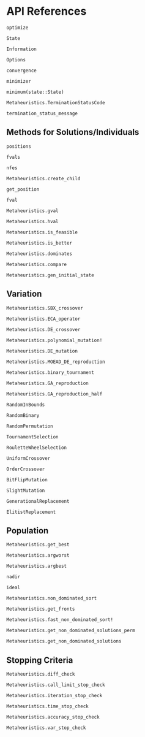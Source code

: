 # API References


```@docs
optimize
```

```@docs
State
```

```@docs
Information
```


```@docs
Options
```


```@docs
convergence
```


```@docs
minimizer
```

```@docs
minimum(state::State)
```

```@docs
Metaheuristics.TerminationStatusCode
```


```@docs
termination_status_message
```

## Methods for Solutions/Individuals

```@docs
positions
```

```@docs
fvals
```

```@docs
nfes
```



```@docs
Metaheuristics.create_child
```

```@docs
get_position
```


```@docs
fval
```

```@docs
Metaheuristics.gval
```

```@docs
Metaheuristics.hval
```

```@docs
Metaheuristics.is_feasible
```

```@docs
Metaheuristics.is_better
```


```@docs
Metaheuristics.dominates
```


```@docs
Metaheuristics.compare
```


```@docs
Metaheuristics.gen_initial_state
```

## Variation 


```@docs
Metaheuristics.SBX_crossover
```


```@docs
Metaheuristics.ECA_operator
```

```@docs
Metaheuristics.DE_crossover
```

```@docs
Metaheuristics.polynomial_mutation!
```

```@docs
Metaheuristics.DE_mutation
```

```@docs
Metaheuristics.MOEAD_DE_reproduction
```

```@docs
Metaheuristics.binary_tournament
```


```@docs
Metaheuristics.GA_reproduction
```


```@docs
Metaheuristics.GA_reproduction_half
```

```@doc
RandomInBounds
```

```@doc
RandomBinary
```

```@doc
RandomPermutation
```

```@doc
TournamentSelection
```
```@doc
RouletteWheelSelection
```

```@doc
UniformCrossover
```
```@doc
OrderCrossover
```

```@doc
BitFlipMutation
```

```@doc
SlightMutation
```

```@doc
GenerationalReplacement
```

```@doc
ElitistReplacement
```

## Population


```@docs
Metaheuristics.get_best
```

```@docs
Metaheuristics.argworst
```

```@docs
Metaheuristics.argbest
```

```@docs
nadir
```

```@docs
ideal
```


```@docs
Metaheuristics.non_dominated_sort
```

```@docs
Metaheuristics.get_fronts
```

```@docs
Metaheuristics.fast_non_dominated_sort!
```

```@docs
Metaheuristics.get_non_dominated_solutions_perm
```


```@docs
Metaheuristics.get_non_dominated_solutions
```


## Stopping Criteria


```@docs
Metaheuristics.diff_check
```


```@docs
Metaheuristics.call_limit_stop_check
```

```@docs
Metaheuristics.iteration_stop_check
```

```@docs
Metaheuristics.time_stop_check
```

```@docs
Metaheuristics.accuracy_stop_check
```

```@docs
Metaheuristics.var_stop_check
```

